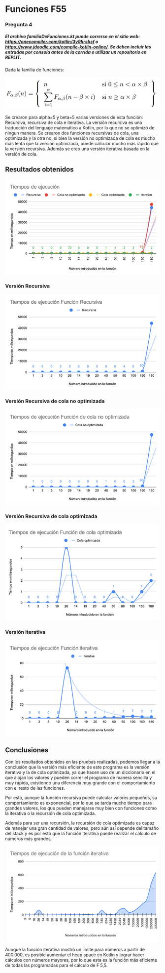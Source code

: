 # Funciones F55
### Pregunta 4
##### El archivo familiaDeFunciones.kt puede correrse en el sitio web: https://onecompiler.com/kotlin/3y9hrsbsf o https://www.jdoodle.com/compile-kotlin-online/. Se deben incluir las entradas por consola antes de la corrida o utilizar un repositorio en REPLIT.
Dada la familia de funciones:

<img src="funciones.jpg" alt="fun"/>

Se crearon para alpha=5 y beta=5 varias versiones de esta función: Recursiva, recursiva de cola e iterativa.
La versión recursiva es una traducción del lenguaje matemático a Kotlin, por lo que no se optimizó de ningun manera. Se crearon dos funciones recursivas de cola, una optimizada y la otra no, si bien la versión no optimizada de cola es mucho más lenta que la versión optimizada, puede calcular mucho más rápido que la versión recursiva. Además se creó una versión iterativa basada en la versión de cola.

## Resultados obtenidos

<img src="todos.png" alt="resultado"/>

### Versión Recursiva

<img src="recursiva.png" alt="resultado"/>

### Versión Recursiva de cola no optimizada

<img src="cola no optimizada.png" alt="resultado"/>

### Versión Recursiva de cola optimizada

<img src="cola optimizada.png" alt="resultado"/>

### Versión iterativa

<img src="iterativa.png" alt="resultado"/>

## Conclusiones

Con los resultados obtenidos en las pruebas realizadas, podemos llegar a la conclusión que la versión más eficiente de este programa es la versión iterativa y la de cola optimizada, ya que hacen uso de un diccionario en el que alojan los valores y pueden correr el programa de manera sencilla y muy rápida, existiendo una diferencia muy grande con el comportamiento con el resto de las funciones.

Por esto, aunque la función recursiva puede calcular valores pequeños, su comportamiento es exponencial, por lo que se tarda mucho tiempo para grandes valores, los que pueden manejarse muy bien con funciones como la iterativa o la recursión de cola optimizada. 

Además para ser una recursión, la recursión de cola optimizada es capaz de manejar una gran cantidad de valores, pero aún así depende del tamaño del stack y es por esto que la función iterativa puede realizar el cálculo de números más grandes.

<img src="iterativaNumeros.png" alt="resultado"/>

Aunque la función iterativa mostró un límite para números a partir de 400.000, es posible aumentar el heap space en Kotlin y lograr hacer cálculos con números mayores, por lo que esta es la función más eficiente de todas las programadas para el cálculo de F 5,5.
